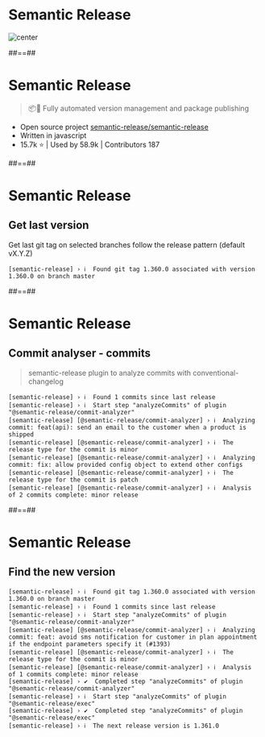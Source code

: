 <!-- .slide: -->
# Semantic Release 

![center](./assets/images/fusion.png)

##==##
# Semantic Release

> 📦🚀 Fully automated version management and package publishing

* Open source project [semantic-release/semantic-release](https://github.com/semantic-release/semantic-release) 
* Written in javascript
* 15.7k ⭐️ | Used by 58.9k | Contributors 187

##==##
# Semantic Release
## Get last version

Get last git tag on selected branches follow the release pattern (default vX.Y.Z)

```text
[semantic-release] › ℹ  Found git tag 1.360.0 associated with version 1.360.0 on branch master
```

##==##
# Semantic Release
## Commit analyser - commits

> semantic-release plugin to analyze commits with conventional-changelog

```text
[semantic-release] › ℹ  Found 1 commits since last release
[semantic-release] › ℹ  Start step "analyzeCommits" of plugin "@semantic-release/commit-analyzer"
[semantic-release] [@semantic-release/commit-analyzer] › ℹ  Analyzing commit: feat(api): send an email to the customer when a product is shipped
[semantic-release] [@semantic-release/commit-analyzer] › ℹ  The release type for the commit is minor
[semantic-release] [@semantic-release/commit-analyzer] › ℹ  Analyzing commit: fix: allow provided config object to extend other configs
[semantic-release] [@semantic-release/commit-analyzer] › ℹ  The release type for the commit is patch
[semantic-release] [@semantic-release/commit-analyzer] › ℹ  Analysis of 2 commits complete: minor release
```

##==##
# Semantic Release
## Find the new version

```text
[semantic-release] › ℹ  Found git tag 1.360.0 associated with version 1.360.0 on branch master
[semantic-release] › ℹ  Found 1 commits since last release
[semantic-release] › ℹ  Start step "analyzeCommits" of plugin "@semantic-release/commit-analyzer"
[semantic-release] [@semantic-release/commit-analyzer] › ℹ  Analyzing commit: feat: avoid sms notification for customer in plan appointment if the endpoint parameters specify it (#1393)
[semantic-release] [@semantic-release/commit-analyzer] › ℹ  The release type for the commit is minor
[semantic-release] [@semantic-release/commit-analyzer] › ℹ  Analysis of 1 commits complete: minor release
[semantic-release] › ✔  Completed step "analyzeCommits" of plugin "@semantic-release/commit-analyzer"
[semantic-release] › ℹ  Start step "analyzeCommits" of plugin "@semantic-release/exec"
[semantic-release] › ✔  Completed step "analyzeCommits" of plugin "@semantic-release/exec"
[semantic-release] › ℹ  The next release version is 1.361.0
```
